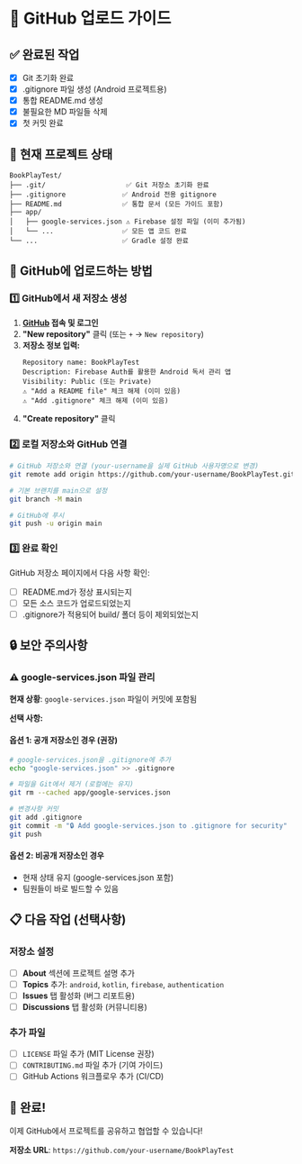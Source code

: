 # 🚀 GitHub 업로드 가이드

## ✅ **완료된 작업**

- [x] Git 초기화 완료
- [x] .gitignore 파일 생성 (Android 프로젝트용)
- [x] 통합 README.md 생성
- [x] 불필요한 MD 파일들 삭제
- [x] 첫 커밋 완료

## 📂 **현재 프로젝트 상태**

```
BookPlayTest/
├── .git/                    ✅ Git 저장소 초기화 완료
├── .gitignore              ✅ Android 전용 gitignore
├── README.md               ✅ 통합 문서 (모든 가이드 포함)
├── app/
│   ├── google-services.json ⚠️ Firebase 설정 파일 (이미 추가됨)
│   └── ...                 ✅ 모든 앱 코드 완료
└── ...                     ✅ Gradle 설정 완료
```

## 🔗 **GitHub에 업로드하는 방법**

### 1️⃣ GitHub에서 새 저장소 생성

1. **[GitHub](https://github.com/) 접속 및 로그인**
2. **"New repository"** 클릭 (또는 `+` → `New repository`)
3. **저장소 정보 입력:**
   ```
   Repository name: BookPlayTest
   Description: Firebase Auth를 활용한 Android 독서 관리 앱
   Visibility: Public (또는 Private)
   ⚠️ "Add a README file" 체크 해제 (이미 있음)
   ⚠️ "Add .gitignore" 체크 해제 (이미 있음)
   ```
4. **"Create repository"** 클릭

### 2️⃣ 로컬 저장소와 GitHub 연결

```bash
# GitHub 저장소와 연결 (your-username을 실제 GitHub 사용자명으로 변경)
git remote add origin https://github.com/your-username/BookPlayTest.git

# 기본 브랜치를 main으로 설정
git branch -M main

# GitHub에 푸시
git push -u origin main
```

### 3️⃣ 완료 확인

GitHub 저장소 페이지에서 다음 사항 확인:
- [ ] README.md가 정상 표시되는지
- [ ] 모든 소스 코드가 업로드되었는지  
- [ ] .gitignore가 적용되어 build/ 폴더 등이 제외되었는지

## 🔒 **보안 주의사항**

### ⚠️ google-services.json 파일 관리

**현재 상황**: `google-services.json` 파일이 커밋에 포함됨

**선택 사항:**

#### 옵션 1: 공개 저장소인 경우 (권장)
```bash
# google-services.json을 .gitignore에 추가
echo "google-services.json" >> .gitignore

# 파일을 Git에서 제거 (로컬에는 유지)
git rm --cached app/google-services.json

# 변경사항 커밋
git add .gitignore
git commit -m "🔒 Add google-services.json to .gitignore for security"
git push
```

#### 옵션 2: 비공개 저장소인 경우
- 현재 상태 유지 (google-services.json 포함)
- 팀원들이 바로 빌드할 수 있음

## 📋 **다음 작업 (선택사항)**

### 저장소 설정
- [ ] **About** 섹션에 프로젝트 설명 추가
- [ ] **Topics** 추가: `android`, `kotlin`, `firebase`, `authentication`
- [ ] **Issues** 탭 활성화 (버그 리포트용)
- [ ] **Discussions** 탭 활성화 (커뮤니티용)

### 추가 파일
- [ ] `LICENSE` 파일 추가 (MIT License 권장)
- [ ] `CONTRIBUTING.md` 파일 추가 (기여 가이드)
- [ ] GitHub Actions 워크플로우 추가 (CI/CD)

## 🎉 **완료!**

이제 GitHub에서 프로젝트를 공유하고 협업할 수 있습니다!

**저장소 URL**: `https://github.com/your-username/BookPlayTest`
